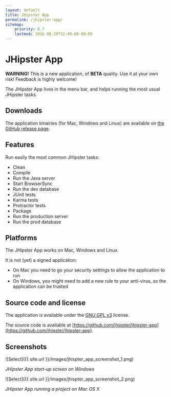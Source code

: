 ```yaml
---
layout: default
title: JHipster App
permalink: /jhipster-app/
sitemap:
    priority: 0.7
    lastmod: 2016-08-29T12:40:00-00:00
---
```


# <i class="fa fa-laptop"></i> JHipster App

<p><b>WARNING!</b> This is a new application, of <b>BETA</b> quality. Use it at your own risk! Feedback is highly welcome!</p>

The JHipster App lives in the menu bar, and helps running the most usual JHipster tasks.

## Downloads

The application binairies (for Mac, Windows and Linux) are available on [the GitHub release page](https://github.com/jhipster/jhipster-app/releases).


## Features

Run easily the most common JHipster tasks:

- Clean
- Compile
- Run the Java server
- Start BrowserSync
- Run the dev database
- JUnit tests
- Karma tests
- Protractor tests
- Package
- Run the production server
- Run the prod database

## Platforms

The JHipster App works on Mac, Windows and Linux.

It is not (yet) a signed application:

- On Mac you need to go your security settings to allow the application to run
- On Windows, you might need to add a new rule to your anti-virus, so the application can be trusted

## Source code and license

The application is available under the [GNU GPL v3](https://www.gnu.org/licenses/gpl-3.0.en.html) license.

The source code is available at [https://github.com/jhipster/jhipster-app](https://github.com/jhipster/jhipster-app).

## Screenshots

![Select]({{ site.url }}/images/jhispter_app_screenshot_1.png)

_JHipster App start-up screen on Windows_

![Select]({{ site.url }}/images/jhispter_app_screenshot_2.png)

_JHipster App running a project on Mac OS X_

